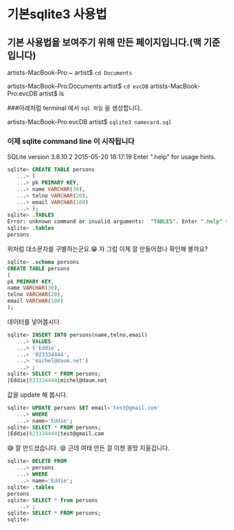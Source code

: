 # 기본sqlite3 사용법
## 기본 사용법을 보여주기 위해 만든 페이지입니다.(맥 기준입니다)
 
artists-MacBook-Pro:~ artist$ `cd Documents`
 
artists-MacBook-Pro:Documents artist$ `cd evcDB`
artists-MacBook-Pro:evcDB artist$ ls

###아래처럼 terminal 에서 `sql 파일` 을  생성합니다.

artists-MacBook-Pro:evcDB artist$ `sqlite3 namecard.sql`
### 이제 sqlite command line 이 시작됩니다

SQLite version 3.8.10.2 2015-05-20 18:17:19
Enter ".help" for usage hints.

```sql
sqlite> CREATE TABLE persons
   ...> (
   ...> pk PRIMARY KEY,
   ...> name VARCHAR(30),
   ...> telno VARCHAR(20),
   ...> email VARCHAR(100)
   ...> );
sqlite> .TABLES
Error: unknown command or invalid arguments:  "TABLES". Enter ".help" for help
sqlite> .tables
persons
```
위처럼  대소문자를 구별하는군요.😁  자 그럼 이제 잘 만들어졌나 확인해 볼까요?
```sql
sqlite> .schema persons
CREATE TABLE persons
(
pk PRIMARY KEY,
name VARCHAR(30),
telno VARCHAR(20),
email VARCHAR(100)
);
```

데이터를 넣어봅시다.
```sql
sqlite> INSERT INTO persons(name,telno,email)
   ...> VALUES
   ...> ('Eddie',
   ...> '023334444',
   ...> 'michel@daum.net')
   ...> ;
sqlite> SELECT * FROM persons;
|Eddie|023334444|michel@daum.net
```
값을 update 해 봅시다.
```sql
sqlite> UPDATE persons SET email='test@gmail.com' 
   ...> WHERE
   ...> name='Eddie';
sqlite> SELECT * FROM persons;
|Eddie|023334444|test@gmail.com
```
😅 잘 만드셨습니다.
😪 근데 여태 만든 걸 이젠 몽땅 지울겁니다.    
```sql
sqlite> DELETE FROM
   ...> persons
   ...> WHERE
   ...> name='Eddie';
sqlite> .tables
persons
sqlite> SELECT * from persons
   ...> ;
sqlite> SELECT * FROM persons;
sqlite> 
```
